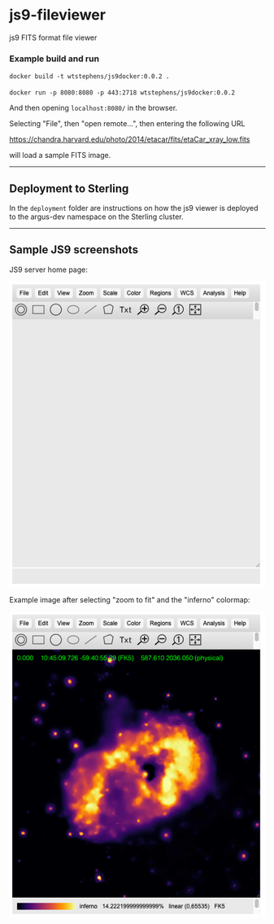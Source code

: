 # js9-fileviewer
js9 FITS format file viewer

### Example build and run
```
docker build -t wtstephens/js9docker:0.0.2 .

docker run -p 8080:8080 -p 443:2718 wtstephens/js9docker:0.0.2
```
And then opening `localhost:8080/` in the browser.

Selecting "File", then "open remote...", then entering the following URL

https://chandra.harvard.edu/photo/2014/etacar/fits/etaCar_xray_low.fits

will load a sample FITS image.

-----

## Deployment to Sterling

In the `deployment` folder are instructions on how the js9 viewer is deployed to the argus-dev namespace on the Sterling cluster.

-----

## Sample JS9 screenshots

JS9 server home page:

![fits-viewer](images/fits-viewer.png)

Example image after selecting "zoom to fit" and the "inferno" colormap:

![fits-image-example](images/fits-sample.png)
